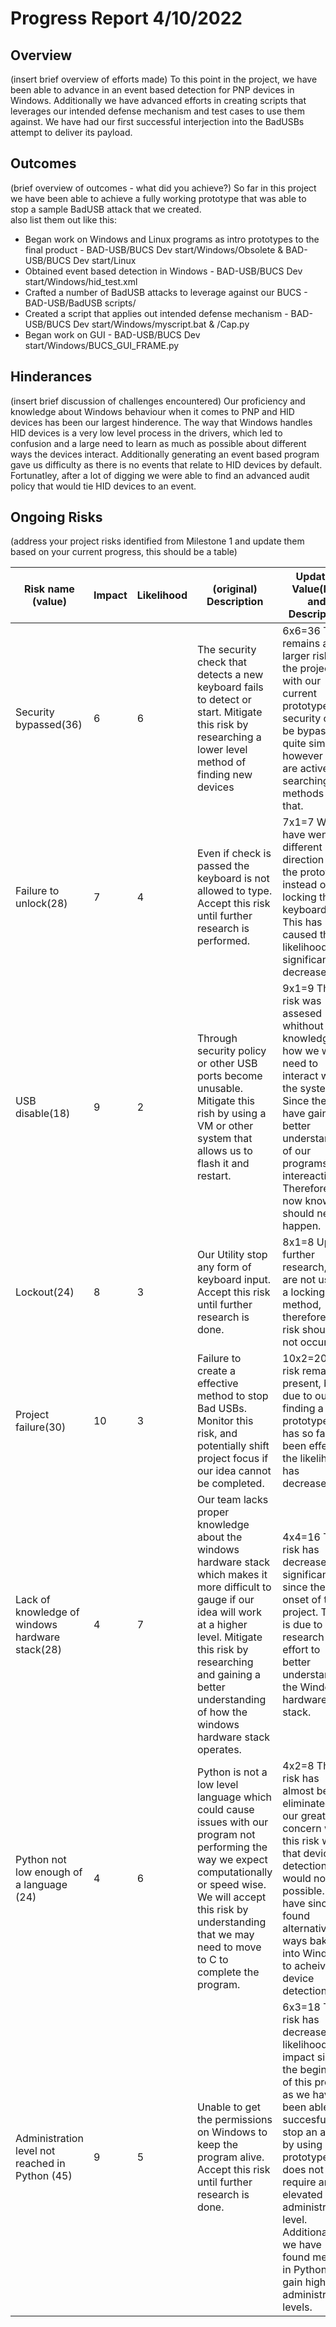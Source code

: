 # Progress Report 4/10/2022
## Overview
(insert brief overview of efforts made)
To this point in the project, we have been able to advance in an event based detection for PNP devices in Windows. Additionally we have advanced efforts in creating scripts that leverages our intended defense mechanism and test cases to use them against. We have had our first successful interjection into the BadUSBs attempt to deliver its payload. 

## Outcomes
(brief overview of outcomes - what did you achieve?)
So far in this project we have been able to achieve a fully working prototype that was able to stop a sample BadUSB attack that we created.  
also list them out like this:
* Began work on Windows and Linux programs as intro prototypes to the final product - BAD-USB/BUCS Dev start/Windows/Obsolete & BAD-USB/BUCS Dev start/Linux
* Obtained event based detection in Windows - BAD-USB/BUCS Dev start/Windows/hid_test.xml 
* Crafted a number of BadUSB attacks to leverage against our BUCS - BAD-USB/BadUSB scripts/
* Created a script that applies out intended defense mechanism - BAD-USB/BUCS Dev start/Windows/myscript.bat & /Cap.py
* Began work on GUI - BAD-USB/BUCS Dev start/Windows/BUCS_GUI_FRAME.py

## Hinderances
(insert brief discussion of challenges encountered)
Our proficiency and knowledge about Windows behaviour when it comes to PNP and HID devices has been our largest hinderence. The way that Windows handles HID devices is a very low level process in the drivers, which led to confusion and a large need to learn as much as possible about different ways the devices interact. Additionally generating an event based program gave us difficulty as there is no events that relate to HID devices by default. Fortunatley, after a lot of digging we were able to find an advanced audit policy that would tie HID devices to an event.

## Ongoing Risks
(address your project risks identified from Milestone 1 and update them based on your current progress, this should be a table)


|Risk name (value)  | Impact     | Likelihood | (original) Description | Updated Value(IxL) and Description |
|-------------------|------------|------------|-------------|-------------|
|Security bypassed(36) | 6 | 6 | The security check that detects a new keyboard fails to detect or start. Mitigate this risk by researching a lower level method of finding new devices | 6x6=36 This remains a larger risk of the project, as with our current prototype security can be bypassed quite simply, however we are actively searching for methods to fix that. |
|Failure to unlock(28) | 7 | 4 | Even if check is passed the keyboard is not allowed to type. Accept this risk until further research is performed. | 7x1=7 We have went a different direction for the prototype instead of locking the keyboard. This has caused the likelihood to significantly decrease. |
|USB disable(18) | 9 | 2 | Through security policy or other USB ports become unusable. Mitigate this rish by using a VM or other system that allows us to flash it and restart. | 9x1=9 This risk was assesed whithout full knowledge of how we would need to interact with the system. Since then we have gained a better understanding of our programs intereaction. Therefore, we now know this should never happen. | 
|Lockout(24) | 8 | 3 | Our Utility stop any form of keyboard input. Accept this risk until further research is done.  | 8x1=8 Upon further research, we are not using a locking method, therefore this risk should not occur. |
|Project failure(30) | 10 | 3 | Failure to create a effective method to stop Bad USBs. Monitor this risk, and potentially shift project focus if our idea cannot be completed.  | 10x2=20 This risk remains present, but due to our finding a prototype that has so far been effective the likelihood has decreased. | 
| Lack of knowledge of windows hardware stack(28) | 4 | 7 | Our team lacks proper knowledge about the windows hardware stack which makes it more difficult to gauge if our idea will work at a higher level. Mitigate this risk by researching and gaining a better understanding of how the windows hardware stack operates. | 4x4=16 This risk has decreased significantly since the onset of this project. This is due to our research and effort to better understand the Windows hardware stack. | 
| Python not low enough of a language (24)| 4 | 6 | Python is not a low level language which could cause issues with our program not performing the way we expect computationally or speed wise. We will accept this risk by understanding that we may need to move to C to complete the program. | 4x2=8 This risk has almost been eliminated, as our greatest concern with this risk was that device detection would not be possible. We have since found alternative ways baked into Windows to acheive device detection. |
| Administration level not reached in Python (45)| 9 | 5 | Unable to get the permissions on Windows to keep the program alive. Accept this risk until further research is done. | 6x3=18 This risk has decreased in likelihood and impact since the beginning of this project, as we have been able to succesfully stop an attack by using our prototype that does not require an elevated administration level. Additionally, we have found methids in Python to gain higher administration levels. |
